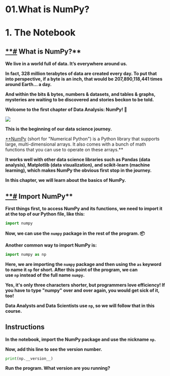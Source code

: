# 01.What is NumPy?

# **1. The Notebook**

## [**#](https://www.codedex.io/numpy/01-the-notebook#what-is-numpy) What is NumPy?**

**We live in a world full of data. It’s everywhere around us.**

**In fact, 328 million terabytes of data are created every day. To put that into perspective, if a byte is an inch, that would be 207,890,118,441 times around Earth... a day.**

**And within the bits & bytes, numbers & datasets, and tables & graphs, mysteries are waiting to be discovered and stories beckon to be told.**

**Welcome to the first chapter of Data Analysis: NumPy! 🔢**

![](https://imgur.com/VuRgh22.gif)

**This is the beginning of our data science journey.**

[**NumPy](https://numpy.org/) (short for "Numerical Python") is a Python library that supports large, multi-dimensional arrays. It also comes with a bunch of math functions that you can use to operate on these arrays.**

**It works well with other data science libraries such as Pandas (data analysis), Matplotlib (data visualization), and scikit-learn (machine learning), which makes NumPy the obvious first stop in the journey.**

**In this chapter, we will learn about the basics of NumPy.**

## [**#](https://www.codedex.io/numpy/02-import#import-numpy) Import NumPy**

**First things first, to access NumPy and its functions, we need to import it at the top of our Python file, like this:**

```python
import numpy

```

**Now, we can use the `numpy` package in the rest of the program. 📦**

**Another common way to import NumPy is:**

```python
import numpy as np

```

**Here, we are importing the `numpy` package and then using the `as` keyword to name it `np` for short. After this point of the program, we can use `np` instead of the full name `numpy`.**

**Yes, it's only three characters shorter, but programmers love efficiency! If you have to type "numpy" over and over again, you would get sick of it, too!**

**Data Analysts and Data Scientists use `np`, so we will follow that in this course.**

## **Instructions**

**In the notebook, import the NumPy package and use the nickname `np`.**

**Now, add this line to see the version number.**

```python
print(np.__version__)

```

**Run the program. What version are you running?**